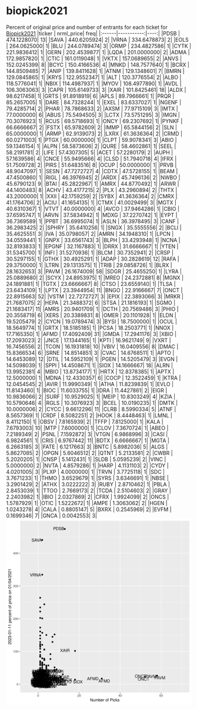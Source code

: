 # biopick2021
Percent of original price and number of entrants for each ticket for [Biopick2021](https://twitter.com/hashtag/Biopick2021)
|ticker |  nrml_price| freq|
|:------|-----------:|----:|
|PDSB   | 474.1228070|   13|
|SAVA   | 440.6205924|    2|
|VRNA   | 334.6478873|    2|
|EOLS   | 264.0625000|    1|
|BLU    | 244.0789474|    3|
|ORMP   | 234.4827586|    1|
|CYTK   | 221.9836412|    1|
|GERN   | 202.4539877|    1|
|LQDA   | 201.0000000|    2|
|ADMA   | 172.9857820|    1|
|CTIC   | 161.0119048|    1|
|VKTX   | 157.0689655|    2|
|ANVS   | 152.0245399|    8|
|BCYC   | 150.4166536|    4|
|MNKD   | 148.7577640|    1|
|BCRX   | 144.8509485|    7|
|ANIP   | 139.8411628|    1|
|ATNM   | 129.1348601|    7|
|BMRN   | 129.0845865|    1|
|KRYS   | 122.9552347|    1|
|ALT    | 120.3776554|    2|
|ALBO   | 118.5776041|    1|
|NBIX   | 114.4987937|    1|
|MYOV   | 108.4977890|    1|
|AVDL   | 106.3063063|    3|
|CAPR   | 105.6149733|    3|
|XAIR   | 101.8425461|   18|
|ALDX   |  98.6217458|    1|
|GRTS   |  91.8918919|    6|
|APLS   |  89.7966661|    1|
|PRQR   |  85.2657005|    1|
|DARE   |  84.7328244|    1|
|EXEL   |  83.6337027|    1|
|NGENF  |  79.4285714|    2|
|PHAR   |  78.7868633|    2|
|AXSM   |  77.9715109|    3|
|IMTX   |  77.0000000|    6|
|ABUS   |  75.5494505|    3|
|LCTX   |  73.5751295|    3|
|IMGN   |  70.3076923|    1|
|RCUS   |  69.5718693|    1|
|ONCY   |  69.2307692|    1|
|PYNKF  |  66.6666667|    2|
|FSTX   |  65.9782609|    2|
|IMMP   |  65.5844156|    2|
|SLN    |  65.0000000|    1|
|ARMP   |  62.9139073|    2|
|LXRX   |  61.3636364|    2|
|CRMD   |  60.0271003|    1|
|PTGX   |  60.0000000|    1|
|CLPT   |  59.9078341|    3|
|ABIO   |  59.1346154|    1|
|ALPN   |  58.5873606|    2|
|QURE   |  58.4602861|    1|
|SEEL   |  58.2191781|    2|
|LIFE   |  57.4307305|    5|
|ACET   |  57.2280179|    2|
|AUPH   |  57.1639586|    4|
|CNCE   |  55.9495666|    4|
|CLSD   |  51.7940718|    4|
|IFRX   |  51.7509728|    2|
|PIRS   |  51.6483516|    8|
|OCUP   |  50.0000000|    1|
|PRVB   |  48.9047097|    1|
|SESN   |  47.7272727|    4|
|CDTX   |  47.5728155|    1|
|BEAM   |  47.4500860|    1|
|RIGL   |  46.3976945|    2|
|ARDX   |  45.7496136|    2|
|NWBO   |  45.6790123|    9|
|BTAI   |  45.2822967|    1|
|AMRX   |  44.8770492|    1|
|ARWR   |  44.1400483|    8|
|ACHV   |  43.4177215|    2|
|PLX    |  43.2960894|    2|
|THTX   |  43.2000000|    1|
|XXII   |  42.1759259|    2|
|SYBX   |  41.3636364|    2|
|CMRX   |  41.1764706|    2|
|ACIU   |  41.1654135|    1|
|CTMX   |  41.0029499|    3|
|MGTX   |  40.6310367|    1|
|VTVT   |  40.0000000|    4|
|AVCO   |  37.9464286|    1|
|CBIO   |  37.6595747|    1|
|ARVN   |  37.5834942|    1|
|MDXG   |  37.2270742|    1|
|EYPT   |  36.7369589|    1|
|PPBT   |  36.6995074|    1|
|ASLN   |  36.3978495|    3|
|CANF   |  36.2983425|    2|
|SPHRY  |  35.6410256|    1|
|SNGX   |  35.5555556|    2|
|BCLI   |  35.4625551|    3|
|IVA    |  35.0798057|    2|
|AMRN   |  34.1948310|    1|
|LPCN   |  34.0559441|    1|
|GNPX   |  33.6561743|    3|
|BLPH   |  33.4293948|    1|
|NCNA   |  32.8193833|    1|
|EPGNF  |  32.1167883|    1|
|DRRX   |  31.6666667|    1|
|YTEN   |  31.5345700|    1|
|INFI   |  31.5270936|    1|
|BLCM   |  30.7352941|    2|
|CRSP   |  30.5297155|    1|
|GTHX   |  30.4925291|    1|
|ADAP   |  30.2828619|   12|
|RAFA   |  29.3750000|    1|
|LTRN   |  29.1313575|    1|
|TRIB   |  29.0858726|    1|
|BLRX   |  28.1632653|    3|
|PAVM   |  26.1674009|   58|
|SDGR   |  25.4655250|    1|
|LYRA   |  25.0889680|    2|
|SCYX   |  24.8953975|    1|
|MREO   |  24.2372881|    8|
|MGNX   |  24.1891881|    1|
|TGTX   |  23.6666667|    8|
|CTSO   |  23.6559140|    1|
|TLSA   |  23.6434109|    1|
|LPTX   |  23.3944954|   11|
|BNGO   |  22.9166667|    7|
|ONCT   |  22.8915663|   52|
|VSTM   |  22.7272727|    3|
|EPIX   |  22.3893066|    3|
|MRKR   |  21.7687075|    2|
|HEPA   |  21.3488372|    6|
|STSA   |  21.1816193|    1|
|SGMO   |  21.1683417|   11|
|AMRS   |  20.9401709|    1|
|DCTH   |  20.7569486|    3|
|PHIO   |  20.3558719|    6|
|XERS   |  20.3389831|    8|
|OMER   |  20.1101928|    1|
|ELDN   |  19.5205479|    2|
|CYCN   |  19.0789474|    3|
|BYSI   |  18.7500000|    1|
|OCUL   |  18.5649774|    1|
|GRTX   |  18.5185185|    1|
|PCSA   |  18.2503771|    1|
|NNOX   |  17.7165350|    1|
|AFMD   |  17.4092409|   31|
|GMDA   |  17.2941176|    3|
|XBIO   |  17.2093023|    2|
|JNCE   |  17.1344165|    1|
|KPTI   |  16.9621749|    9|
|VXRT   |  16.7456556|    2|
|TCON   |  16.1931818|   10|
|VBIV   |  16.0409556|    8|
|DMAC   |  15.8366534|    6|
|SRNE   |  14.8514851|    3|
|CVAC   |  14.6768511|    1|
|APTO   |  14.6453089|   12|
|DTIL   |  14.5952109|    1|
|PGEN   |  14.5205479|    3|
|EVGN   |  14.5098039|    1|
|SPPI   |  14.4508671|    1|
|SIOX   |  14.1666667|   18|
|ALRN   |  13.9952381|    4|
|MBIO   |  13.8734177|    1|
|HRTX   |  12.8378385|    1|
|APTX   |  12.5000000|    1|
|MDNA   |  12.4330357|    6|
|COCP   |  12.3522459|    1|
|KTRA   |  12.0454545|    2|
|AVIR   |  11.9990349|    1|
|ATHA   |  11.8239839|    1|
|EVLO   |  11.8143460|    1|
|BIOC   |  11.6033755|    1|
|IDRA   |  11.4427861|    2|
|EIGR   |  10.9836066|    2|
|SURF   |  10.9529025|    1|
|MEIP   |  10.8303249|    4|
|KZIA   |  10.5790646|    4|
|RGLS   |  10.3076923|    3|
|BCEL   |  10.0190235|    1|
|DMTK   |  10.0000006|    2|
|CYCC   |   9.6612296|   11|
|CLRB   |   8.5990334|    5|
|ATNF   |   8.5657369|    1|
|CRDF   |   8.5082251|    2|
|HOOK   |   8.4448463|    1|
|LMNL   |   8.4112150|    1|
|OBSV   |   7.8165939|    2|
|TFFP   |   7.8125000|    1|
|KALA   |   7.6793003|   10|
|MTP    |   7.6000000|    1|
|CLOV   |   7.3670724|    1|
|ABEO   |   7.2189349|    2|
|PSNL   |   7.1592872|    3|
|VTGN   |   6.9868996|    3|
|CASI   |   6.9824561|    1|
|CRIS   |   6.9767442|   11|
|BDTX   |   6.6666667|    1|
|MGTA   |   6.2663185|    3|
|FATE   |   6.1217663|    3|
|BNTC   |   5.8982036|    5|
|ALGS   |   5.8627085|    2|
|OPGN   |   5.6046512|    2|
|QTNT   |   5.2133581|    2|
|CWBR   |   5.2020205|    1|
|CNSP   |   5.1412431|    1|
|SLDB   |   5.0595239|    2|
|VINC   |   5.0000000|    2|
|NVTA   |   4.8579286|    1|
|HARP   |   4.1131103|    2|
|CYDY   |   4.0201005|    3|
|PLXP   |   4.0000000|    1|
|TRVN   |   3.7725118|    1|
|SDC    |   3.7671233|    1|
|THMO   |   3.6529679|    1|
|SYRS   |   3.6346691|    1|
|NBSE   |   3.2901429|    2|
|ATHX   |   3.0222222|    3|
|RUBY   |   2.8710462|    1|
|PBLA   |   2.8453039|    1|
|TTOO   |   2.7669173|    2|
|TCDA   |   2.5104603|    2|
|GRAY   |   2.2403982|    1|
|IBIO   |   2.0327869|    2|
|CFRX   |   1.9924099|    2|
|ONCS   |   1.5787929|    1|
|OTIC   |   1.5222672|    1|
|AMPE   |   1.3063062|    2|
|HGEN   |   1.0243278|    4|
|CALA   |   0.8805147|    5|
|BXRX   |   0.2545969|    2|
|EVFM   |   0.1699346|    7|
|GNCA   |   0.0042553|    3|
![retvspicks](biopicks.png?raw=true)

